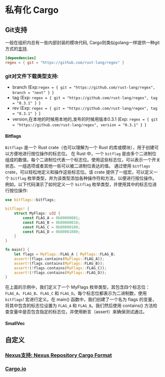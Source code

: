 # 私有化 Cargo
## Git支持
一般在组织内总有一些内部封装的模块代码, Cargo则类似golang一样提供一种git方式的[支持](https://doc.rust-lang.org/cargo/reference/specifying-dependencies.html#specifying-dependencies-from-git-repositories).

```toml Cargo.toml
[dependencies]
regex = { git = "https://github.com/rust-lang/regex" } 
```

### git对文件下载类型支持:
- branch (Exp:```regex = { git = "https://github.com/rust-lang/regex", branch = "next" } ```)
- tag (Exp: ```regex = { git = "https://github.com/rust-lang/regex", tag = "0.3.1" } ```)
- rev (Exp: ```regex = { git = "https://github.com/rust-lang/regex", tag = "0.3.1" } ```)
- version,在本地的时候用本地的,发布的时候用版本0.3.1 (Exp: ```regex = { git = "https://github.com/rust-lang/regex", version = "0.3.1" } ```)

#### Bitflags
`Bitflags` 是一个 Rust crate（也可以理解为一个 Rust 的库或模块），用于创建可以方便地进行按位操作的标志位。
在 Rust 中，一个 `bitflag` 是由多个二进制位组成的数值，每个二进制位代表一个标志位。使用这些标志位，可以表示一个开关状态、一组选项或者其他一些可以被二进制位表达的值。
通过使用 `bitflags` crate，可以轻松地定义和操作这些标志位。该 crate 提供了一组宏，可以定义一个 `bitflag` 枚举类型，并为该类型添加各种操作符和方法，以便进行按位操作。
例如，以下代码演示了如何定义一个 `bitflag` 枚举类型，并使用其中的标志位进行按位操作:
```rust 
use bitflags::bitflags;

bitflags! {
    struct MyFlags: u32 {
        const FLAG_A = 0b00000001;
        const FLAG_B = 0b00000010;
        const FLAG_C = 0b00000100;
        const FLAG_D = 0b00001000;
    }
}

fn main() {
    let flags = MyFlags::FLAG_A | MyFlags::FLAG_B;
    assert!(flags.contains(MyFlags::FLAG_A));
    assert!(flags.contains(MyFlags::FLAG_B));
    assert!(!flags.contains(MyFlags::FLAG_C));
    assert!(!flags.contains(MyFlags::FLAG_D));
}

```
在上面的示例中，我们定义了一个 MyFlags 枚举类型，其包含四个标志位：`FLAG_A`、`FLAG_B`、`FLAG_C` 和 `FLAG_D`。每个标志位都表示为二进制数，使用 `bitflags`! 宏进行定义。在 main() 函数中，我们创建了一个名为 flags 的变量，将其中包含的标志位设置为 `FLAG_A` 和 `FLAG_B`。我们然后使用 contains() 方法检查变量中是否包含指定的标志位，并使用断言（assert）来确保测试通过。
#### SmallVec

## 自定义
### [Nexus支持: Nexus Repository Cargo Format](https://github.com/sonatype-nexus-community/nexus-repository-cargo)
### [Cargo.io](https://github.com/rust-lang/crates.io)